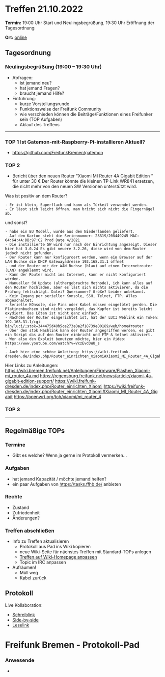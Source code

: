 # Treffen 21.10.2022

**Termin:** 19:00 Uhr Start und Neulingsbegrüßung, 19:30 Uhr Eröffnung der Tagesordnung

**Ort:** [online](https://bremen.freifunk.net/to/videokonf)

## Tagesordnung
### Neulingsbegrüßung (19:00 – 19:30 Uhr)

- Abfragen:
    - ist jemand neu?
    - hat jemand Fragen?
    - braucht jemand Hilfe?
- Einführung:
    - kurze Vorstellungsrunde
    - Funktionsweise der Freifunk Community
    - wie verschieden können die Beiträge/Funktionen eines Freifunker sein (TOP Aufgaben)
    - Ablauf des Treffens

---
### TOP 1 Ist Gatemon-mit-Raspberry-Pi-installieren Aktuell?
- https://github.com/FreifunkBremen/gatemon

### TOP 2
- Bericht über den neuen Router "Xiaomi MI Router 4A Gigabit Edition "  für unter 30 €
    Der Router könnte die kleinen TP-Link WR841 ersetzen, die nicht mehr von den neuen SW Versionen unterstützt wird.
    
Was ist positiv an dem Router?

    - Er ist klein, Superflach und kann als Türkeil verwendet werden.
    - Er lässt sich leicht öffnen, man bricht sich nicht die Fingernägel ab.


und sonst?

    - habe ein EU Modell, wurde aus den Niederlanden geliefert. 
    - Auf dem Karton steht die Seriennummer: 23319/208449245 MAC: 64:64:4A:DB:97:C2 Prod Date 4/2021
    - Die installierte SW wird nur nach der Einrichtung angezeigt. Dieser hier hat 3.0.24 Es gibt neuere 3.2.26, diese wird von dem Router jedoch nicht gefunden.
    - Der Router kann nur konfiguroert werden, wenn ein Browser auf der LAN Buchse die DHCP Gatewayadresse 192.168.31.1 öffnet
    - und der Router mit der WAN Buchse (blau) auf einen Internetrouter (LAN) angeklemmt wird.
    - Kann der Router nicht ins Internet, kann er nicht konfiguriert werden.
    - Manueller SW Update (althergebrachte Methode), ich kann alles auf den Router hochladen, aber es läst sich nichts aktivieren, da die Prüfung fehlschlägt. Datei? Quersummer? Größe? Leider unbekannt.
    - Kein Zugang per serieller Konsole, SSH, Telnet, FTP. Alles abgeschaltet.
    - Serielle KOnsole, die Pins oder Kabel müssen eingelötet perden. Die Platinenbuchsen sind nicht vergoldet, das Kupfer ist bereits leicht oxydiert. Das Löten ist nicht ganz einfach. 
    - Nachdem der Router eingerichtet ist, hat der LUCI Weblink ein Token: 192.168.31.1/cgi-bin/luci/;stok=344475d40b5ce273e8a2f18739e80189/web/home#router 
    - Über den stok Hashlink kann der Router angegriffen werden, es gibt ein Script das auf den Router einbricht und FTP & telnet aktiviert.
    - Wer also den Exploit benutzen möchte, hier ein Video: https://www.youtube.com/watch?v=VxzEvdDWU_s
    - 
    - Auch hier eine schöne Anleitung: https://wiki.freifunk-dresden.de/index.php/Router_einrichten_Xiaomi#Xiaomi_MI_Router_4A_Gigabit
    

Hier Links zu Anleitungen:
https://wiki.bremen.freifunk.net/Anleitungen/Firmware/Flashen_Xiaomi-mi_router_4a.md
https://regensburg.freifunk.net/news/article/xiaomi-4a-gigabit-edition-support/
https://wiki.freifunk-dresden.de/index.php/Router_einrichten_Xiaomi
https://wiki.freifunk-dresden.de/index.php/Router_einrichten_Xiaomi#Xiaomi_MI_Router_4A_Gigabit
https://openwrt.org/toh/xiaomi/mi_router_4



### TOP 3


---
## Regelmäßige TOPs

### Termine

- Gibt es welche? Wenn ja gerne im Protokoll vermerken...

### Aufgaben

- hat jemand Kapazität / möchte jemand helfen?
- ein paar Aufgaben von https://tasks.ffhb.de/ anbieten

### Rechte

- Zustand
- Zufriedenheit
- Änderungen?

### Treffen abschließen

- Info zu Treffen aktualisieren
  - Protokoll aus Pad ins Wiki kopieren
  - neue Wiki-Seite für nächstes Treffen mit Standard-TOPs anlegen
  - [Treffen auf Wiki-Homepage anpassen](https://wiki.bremen.freifunk.net/Home)
  - Topic im IRC anpassen
- Aufräumen!
  - Müll weg
  - Kabel zurück

## Protokoll

Live Kollaboration:

* [Schreiblink](https://hackmd.io/AwDgnA7ATArKC0BGGBjAzPALAUzSeARgYgGzxQAmEFFwiKBEKAhkA===?edit)
* [Side-by-side](https://hackmd.io/AwDgnA7ATArKC0BGGBjAzPALAUzSeARgYgGzxQAmEFFwiKBEKAhkA===?both)
* [Leselink](https://hackmd.io/AwDgnA7ATArKC0BGGBjAzPALAUzSeARgYgGzxQAmEFFwiKBEKAhkA===?view)

# Freifunk Bremen - Protokoll-Pad

### Anwesende
- 